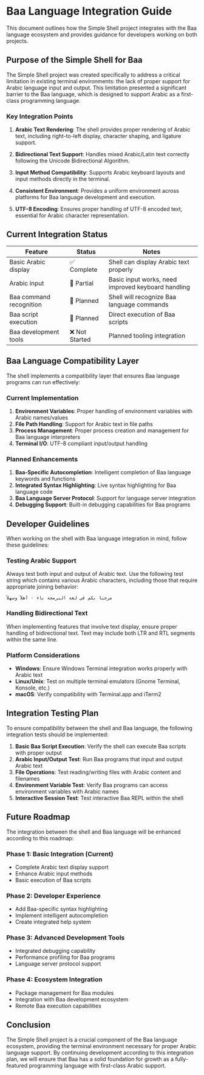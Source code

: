 # Baa Language Integration Guide

This document outlines how the Simple Shell project integrates with the Baa language ecosystem and provides guidance for developers working on both projects.

## Purpose of the Simple Shell for Baa

The Simple Shell project was created specifically to address a critical limitation in existing terminal environments: the lack of proper support for Arabic language input and output. This limitation presented a significant barrier to the Baa language, which is designed to support Arabic as a first-class programming language.

### Key Integration Points

1. **Arabic Text Rendering**: The shell provides proper rendering of Arabic text, including right-to-left display, character shaping, and ligature support.

2. **Bidirectional Text Support**: Handles mixed Arabic/Latin text correctly following the Unicode Bidirectional Algorithm.

3. **Input Method Compatibility**: Supports Arabic keyboard layouts and input methods directly in the terminal.

4. **Consistent Environment**: Provides a uniform environment across platforms for Baa language development and execution.

5. **UTF-8 Encoding**: Ensures proper handling of UTF-8 encoded text, essential for Arabic character representation.

## Current Integration Status

| Feature | Status | Notes |
|---------|--------|-------|
| Basic Arabic display | ✅ Complete | Shell can display Arabic text properly |
| Arabic input | 🔶 Partial | Basic input works, need improved keyboard handling |
| Baa command recognition | 🔶 Planned | Shell will recognize Baa language commands |
| Baa script execution | 🔶 Planned | Direct execution of Baa scripts |
| Baa development tools | ❌ Not Started | Planned tooling integration |

## Baa Language Compatibility Layer

The shell implements a compatibility layer that ensures Baa language programs can run effectively:

### Current Implementation

1. **Environment Variables**: Proper handling of environment variables with Arabic names/values
2. **File Path Handling**: Support for Arabic text in file paths
3. **Process Management**: Proper process creation and management for Baa language interpreters
4. **Terminal I/O**: UTF-8 compliant input/output handling

### Planned Enhancements

1. **Baa-Specific Autocompletion**: Intelligent completion of Baa language keywords and functions
2. **Integrated Syntax Highlighting**: Live syntax highlighting for Baa language code
3. **Baa Language Server Protocol**: Support for language server integration
4. **Debugging Support**: Built-in debugging capabilities for Baa programs

## Developer Guidelines

When working on the shell with Baa language integration in mind, follow these guidelines:

### Testing Arabic Support

Always test both input and output of Arabic text. Use the following test string which contains various Arabic characters, including those that require appropriate joining behavior:

```
مرحبا بكم في لغة البرمجة باء - أهلاً وسهلاً
```

### Handling Bidirectional Text

When implementing features that involve text display, ensure proper handling of bidirectional text. Text may include both LTR and RTL segments within the same line.

### Platform Considerations

- **Windows**: Ensure Windows Terminal integration works properly with Arabic text
- **Linux/Unix**: Test on multiple terminal emulators (Gnome Terminal, Konsole, etc.)
- **macOS**: Verify compatibility with Terminal.app and iTerm2

## Integration Testing Plan

To ensure compatibility between the shell and Baa language, the following integration tests should be implemented:

1. **Basic Baa Script Execution**: Verify the shell can execute Baa scripts with proper output
2. **Arabic Input/Output Test**: Run Baa programs that input and output Arabic text
3. **File Operations**: Test reading/writing files with Arabic content and filenames
4. **Environment Variable Test**: Verify Baa programs can access environment variables with Arabic names
5. **Interactive Session Test**: Test interactive Baa REPL within the shell

## Future Roadmap

The integration between the shell and Baa language will be enhanced according to this roadmap:

### Phase 1: Basic Integration (Current)

- Complete Arabic text display support
- Enhance Arabic input methods
- Basic execution of Baa scripts

### Phase 2: Developer Experience

- Add Baa-specific syntax highlighting
- Implement intelligent autocompletion
- Create integrated help system

### Phase 3: Advanced Development Tools

- Integrated debugging capability
- Performance profiling for Baa programs
- Language server protocol support

### Phase 4: Ecosystem Integration

- Package management for Baa modules
- Integration with Baa development ecosystem
- Remote Baa execution capabilities

## Conclusion

The Simple Shell project is a crucial component of the Baa language ecosystem, providing the terminal environment necessary for proper Arabic language support. By continuing development according to this integration plan, we will ensure that Baa has a solid foundation for growth as a fully-featured programming language with first-class Arabic support.
